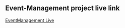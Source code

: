 ## Event-Management project live link

[EventManagement Live](https://event-management-sb0d.onrender.com/events/)

